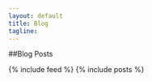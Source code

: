 ```yaml
---
layout: default
title: Blog
tagline: 
---
```

 
##Blog Posts

{% include feed %}
{% include posts %}


